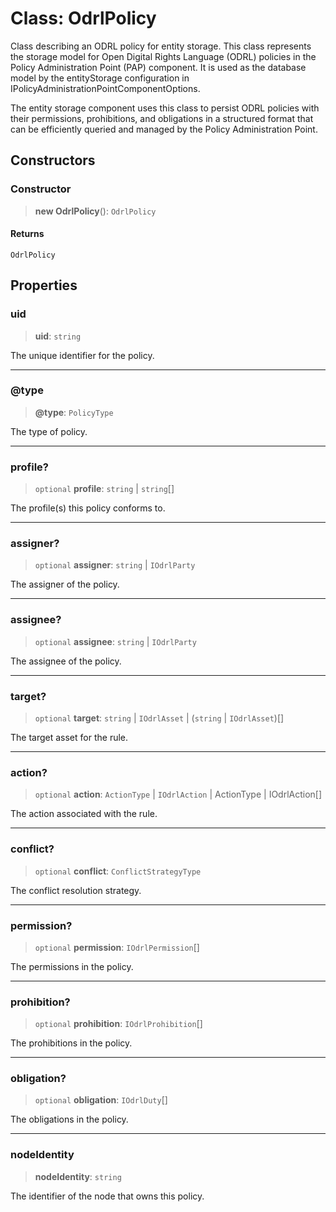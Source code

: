 # Class: OdrlPolicy

Class describing an ODRL policy for entity storage.
This class represents the storage model for Open Digital Rights Language (ODRL) policies
in the Policy Administration Point (PAP) component. It is used as the database model
by the entityStorage configuration in IPolicyAdministrationPointComponentOptions.

The entity storage component uses this class to persist ODRL policies with their
permissions, prohibitions, and obligations in a structured format that can be
efficiently queried and managed by the Policy Administration Point.

## Constructors

### Constructor

> **new OdrlPolicy**(): `OdrlPolicy`

#### Returns

`OdrlPolicy`

## Properties

### uid

> **uid**: `string`

The unique identifier for the policy.

***

### @type

> **@type**: `PolicyType`

The type of policy.

***

### profile?

> `optional` **profile**: `string` \| `string`[]

The profile(s) this policy conforms to.

***

### assigner?

> `optional` **assigner**: `string` \| `IOdrlParty`

The assigner of the policy.

***

### assignee?

> `optional` **assignee**: `string` \| `IOdrlParty`

The assignee of the policy.

***

### target?

> `optional` **target**: `string` \| `IOdrlAsset` \| (`string` \| `IOdrlAsset`)[]

The target asset for the rule.

***

### action?

> `optional` **action**: `ActionType` \| `IOdrlAction` \| ActionType \| IOdrlAction[]

The action associated with the rule.

***

### conflict?

> `optional` **conflict**: `ConflictStrategyType`

The conflict resolution strategy.

***

### permission?

> `optional` **permission**: `IOdrlPermission`[]

The permissions in the policy.

***

### prohibition?

> `optional` **prohibition**: `IOdrlProhibition`[]

The prohibitions in the policy.

***

### obligation?

> `optional` **obligation**: `IOdrlDuty`[]

The obligations in the policy.

***

### nodeIdentity

> **nodeIdentity**: `string`

The identifier of the node that owns this policy.
